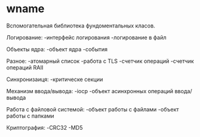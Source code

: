 # wname
Вспомогательная библиотека фундоментальных класов.

Логирование:
-интерфейс логирования
-логирование в файл

Объекты ядра:
-объект ядра
-события

Разное:
-атомарный список
-работа с TLS
-счетчик операций
-счетчик операций RAII

Синхронизаиця:
-критическе секции

Механизм ввода/вывода:
-iocp
-объект асинхронных операций ввода/вывода

Работа с файловой системой:
-объект работы с файлами
-объект работы с папками

Криптография: 
-CRC32
-MD5
